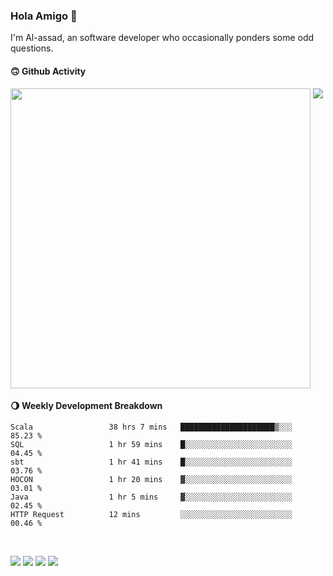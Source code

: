 ### Hola Amigo 🤣   

I'm Al-assad, an software developer who occasionally ponders some odd questions.  
 
#### 🙃 Github Activity 
<div>
  <img src="https://github-readme-stats.vercel.app/api?username=al-assad&show_icons=true" align="top" style="display: inline-block;" width="480"/>
  <img src="https://github-readme-stats.vercel.app/api/top-langs/?username=al-assad&hide=css,html&langs_count=8&layout=compact" align="top" style="display: inline-block;"/>
</div>

#### 🌖 Weekly Development Breakdown
<!--START_SECTION:waka-->

```text
Scala                 38 hrs 7 mins   █████████████████████▒░░░   85.23 %
SQL                   1 hr 59 mins    █░░░░░░░░░░░░░░░░░░░░░░░░   04.45 %
sbt                   1 hr 41 mins    █░░░░░░░░░░░░░░░░░░░░░░░░   03.76 %
HOCON                 1 hr 20 mins    ▓░░░░░░░░░░░░░░░░░░░░░░░░   03.01 %
Java                  1 hr 5 mins     ▓░░░░░░░░░░░░░░░░░░░░░░░░   02.45 %
HTTP Request          12 mins         ░░░░░░░░░░░░░░░░░░░░░░░░░   00.46 %
```

<!--END_SECTION:waka-->

<br>

<a href="https://twitter.com/Alassad_dev"><img src="https://img.shields.io/badge/Twitter-@Alassad__dev-blue?style=flat&logo=twitter" /></a>
<a href="https://t.me/alassad_dev"><img src="https://img.shields.io/badge/Telegram-@alassad__dev-orange?style=flat&logo=telegram" /></a>
<a href="https://assad.notion.site"><img src="https://img.shields.io/badge/Notion-Al--assad's_Blog-red?style=flat&logo=notion" /></a>
<a href="https://assad.notion.site/Notes-0dbfb98e35034fd5ba4a21cea8006145"><img src="https://img.shields.io/badge/Notion-Al--assad's_Note-yellow?style=flat&logo=notion" /></a>

